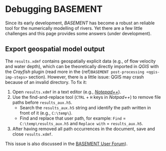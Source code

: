 # Debugging BASEMENT

Since its early development, *BASEMENT* has become a robust an reliable tool for the numerically modelling of rivers. Yet there are a few little challenges and this page provides some answers (under development).

## Export geospatial model output

The `results.xdmf` contains geospatially explicit data (e.g., of flow velocity and water depth), which can be theoretically directly imported in *QGIS* with the *Crayfish* plugin (read more in the {ref}`BASEMENT post-processing <qgis-imp-steps>` section). However, there is a little issue: QGIS may crash because of an invalid directory. To fix it:

1. Open `results.xdmf` in a text editor (e.g., [*Notepad++*](https://notepad-plus-plus.org/downloads/)).
1. Use the find-and-replace tool (`CTRL` + `H` keys in *Notpad++*) to remove file paths before `results_aux.h5`.
    * Search the `results_aux.h5` string and identify the path written in front of it (e.g., `C:\temp\`).
    * Find and replace that user path, for example: `Find` = `C:\temp\results_aux.h5` and `Replace with` = `results_aux.h5`.
1. After having removed all path occurrences in the document, save and close `results.xdmf`.


This issue is also discussed in the [BASEMENT User Forum](http://people.ee.ethz.ch/~basement/forum/viewtopic.php?id=5261)).
